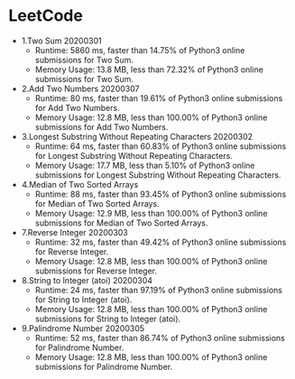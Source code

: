 # LeetCode

- 1.Two Sum 20200301
    - Runtime: 5860 ms, faster than 14.75% of Python3 online submissions for Two Sum.
    - Memory Usage: 13.8 MB, less than 72.32% of Python3 online submissions for Two Sum.
- 2.Add Two Numbers 20200307
    - Runtime: 80 ms, faster than 19.61% of Python3 online submissions for Add Two Numbers.
    - Memory Usage: 12.8 MB, less than 100.00% of Python3 online submissions for Add Two Numbers.
- 3.Longest Substring Without Repeating Characters 20200302
    - Runtime: 64 ms, faster than 60.83% of Python3 online submissions for Longest Substring Without Repeating Characters.
    - Memory Usage: 17.7 MB, less than 5.10% of Python3 online submissions for Longest Substring Without Repeating Characters.
- 4.Median of Two Sorted Arrays
    - Runtime: 88 ms, faster than 93.45% of Python3 online submissions for Median of Two Sorted Arrays.
    - Memory Usage: 12.9 MB, less than 100.00% of Python3 online submissions for Median of Two Sorted Arrays.
- 7.Reverse Integer 20200303
    - Runtime: 32 ms, faster than 49.42% of Python3 online submissions for Reverse Integer.
    - Memory Usage: 12.8 MB, less than 100.00% of Python3 online submissions for Reverse Integer.
- 8.String to Integer (atoi) 20200304
    - Runtime: 24 ms, faster than 97.19% of Python3 online submissions for String to Integer (atoi).
    - Memory Usage: 12.8 MB, less than 100.00% of Python3 online submissions for String to Integer (atoi).
- 9.Palindrome Number 20200305
    - Runtime: 52 ms, faster than 86.74% of Python3 online submissions for Palindrome Number.
    - Memory Usage: 12.8 MB, less than 100.00% of Python3 online submissions for Palindrome Number.